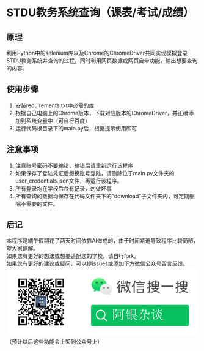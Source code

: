 # STDU教务系统查询（课表/考试/成绩）
## 原理
利用Python中的selenium库以及Chrome的ChromeDriver共同实现模拟登录STDU教务系统并查询的过程，同时利用网页数据或网页自带功能，输出想要查询的内容。

## 使用步骤
1. 安装requirements.txt中必需的库
2. 根据自己电脑上的Chrome版本，下载对应版本的ChromeDriver，并正确添加到系统变量中（可自行百度）
3. 运行代码根目录下的main.py后，根据提示使用即可

## 注意事项
1. 注意账号密码不要输错，输错后请重新运行该程序
2. 如果保存了登陆凭证后想换账号登陆，请删除位于main.py文件夹的user_credentials.json文件，再运行该程序。
3. 所有登录均在学校后台有记录，勿做坏事
4. 所有查询的数据均保存在代码文件夹下的“download”子文件夹内，可定期删除不需要的文件。

## 后记
本程序是端午假期花了两天时间依靠AI做成的，由于时间紧迫导致程序比较简陋，望大家谅解。  
如果您有更好的想法或想要适配您的学校，请自行fork。  
如果您有更好的建议或疑问，可以提issues或添加下方微信公众号留言反馈。  
![公众号二维码](https://raw.githubusercontent.com/yzy726/STDU-jiaowu/main/src/image/gzh.png)  
（预计以后这些功能会上架到公众号上）
